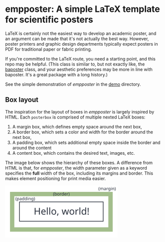 # empposter: A simple LaTeX template for scientific posters

LaTeX is certainly not the easiest way to develop an academic poster, and
an argument can be made that it's not actually the best way. However, poster
printers and graphic design departments typically expect posters in PDF for
traditional paper or fabric printing.

If you're committed to the LaTeX route, you need a starting point, and this
repo may be helpful. (This class is similar to, but not exactly like, the
[baposter](http://www.brian-amberg.de/uni/poster) class, and your aesthetic
preferences may be more in line with baposter. It's a great package with a
long history.)

See the simple demonstration of _empposter_ in the [demo](./demo) directory.

## Box layout

The inspiration for the layout of boxes in _empposter_ is largely inspired
by HTML. Each `posterbox` is comprised of multiple nexted LaTeX boxes:

  1. A margin box, which defines empty space around the next box,
  2. A border box, which sets a color and width for the border around the next box,
  3. A padding box, which sets additional empty space inside the border and around the content
  4. A content box, which contains the desired text, images, etc.

The image below shows the hierarchy of these boxes. A difference from HTML is
that, for _empposter_, the width parameter given as a keyword specifies the
**full** width of the box, including its margins and border. This makes
element positioning for print media easier.

![Diagram of nested margin, border, padding, and content boxes, also described in the previous paragraph](./assets/box.svg)

<!-- vim: set ft=markdown: -->
